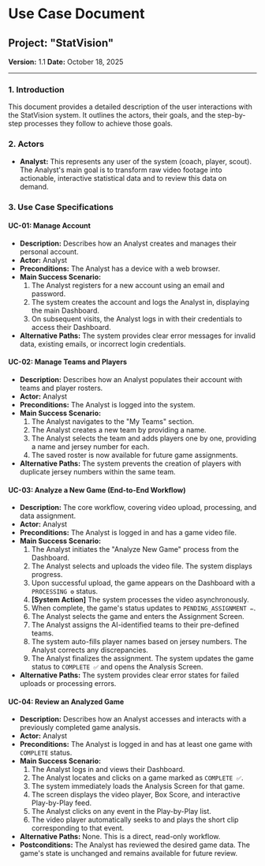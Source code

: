 # Use Case Document
## Project: "StatVision"

**Version:** 1.1
**Date:** October 18, 2025

---

### 1. Introduction
This document provides a detailed description of the user interactions with the StatVision system. It outlines the actors, their goals, and the step-by-step processes they follow to achieve those goals.

### 2. Actors
*   **Analyst:** This represents any user of the system (coach, player, scout). The Analyst's main goal is to transform raw video footage into actionable, interactive statistical data and to review this data on demand.

### 3. Use Case Specifications

#### UC-01: Manage Account
*   **Description:** Describes how an Analyst creates and manages their personal account.
*   **Actor:** Analyst
*   **Preconditions:** The Analyst has a device with a web browser.
*   **Main Success Scenario:**
    1.  The Analyst registers for a new account using an email and password.
    2.  The system creates the account and logs the Analyst in, displaying the main Dashboard.
    3.  On subsequent visits, the Analyst logs in with their credentials to access their Dashboard.
*   **Alternative Paths:** The system provides clear error messages for invalid data, existing emails, or incorrect login credentials.

#### UC-02: Manage Teams and Players
*   **Description:** Describes how an Analyst populates their account with teams and player rosters.
*   **Actor:** Analyst
*   **Preconditions:** The Analyst is logged into the system.
*   **Main Success Scenario:**
    1.  The Analyst navigates to the "My Teams" section.
    2.  The Analyst creates a new team by providing a name.
    3.  The Analyst selects the team and adds players one by one, providing a name and jersey number for each.
    4.  The saved roster is now available for future game assignments.
*   **Alternative Paths:** The system prevents the creation of players with duplicate jersey numbers within the same team.

#### UC-03: Analyze a New Game (End-to-End Workflow)
*   **Description:** The core workflow, covering video upload, processing, and data assignment.
*   **Actor:** Analyst
*   **Preconditions:** The Analyst is logged in and has a game video file.
*   **Main Success Scenario:**
    1.  The Analyst initiates the "Analyze New Game" process from the Dashboard.
    2.  The Analyst selects and uploads the video file. The system displays progress.
    3.  Upon successful upload, the game appears on the Dashboard with a `PROCESSING ⚙️` status.
    4.  **[System Action]** The system processes the video asynchronously.
    5.  When complete, the game's status updates to `PENDING_ASSIGNMENT ✏️`.
    6.  The Analyst selects the game and enters the Assignment Screen.
    7.  The Analyst assigns the AI-identified teams to their pre-defined teams.
    8.  The system auto-fills player names based on jersey numbers. The Analyst corrects any discrepancies.
    9.  The Analyst finalizes the assignment. The system updates the game status to `COMPLETE ✅` and opens the Analysis Screen.
*   **Alternative Paths:** The system provides clear error states for failed uploads or processing errors.

#### UC-04: Review an Analyzed Game
*   **Description:** Describes how an Analyst accesses and interacts with a previously completed game analysis.
*   **Actor:** Analyst
*   **Preconditions:** The Analyst is logged in and has at least one game with `COMPLETE` status.
*   **Main Success Scenario:**
    1.  The Analyst logs in and views their Dashboard.
    2.  The Analyst locates and clicks on a game marked as `COMPLETE ✅`.
    3.  The system immediately loads the Analysis Screen for that game.
    4.  The screen displays the video player, Box Score, and interactive Play-by-Play feed.
    5.  The Analyst clicks on any event in the Play-by-Play list.
    6.  The video player automatically seeks to and plays the short clip corresponding to that event.
*   **Alternative Paths:** None. This is a direct, read-only workflow.
*   **Postconditions:** The Analyst has reviewed the desired game data. The game's state is unchanged and remains available for future review.